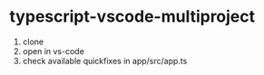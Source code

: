 # typescript-vscode-multiproject

1. clone
2. open in vs-code
3. check available quickfixes in app/src/app.ts
